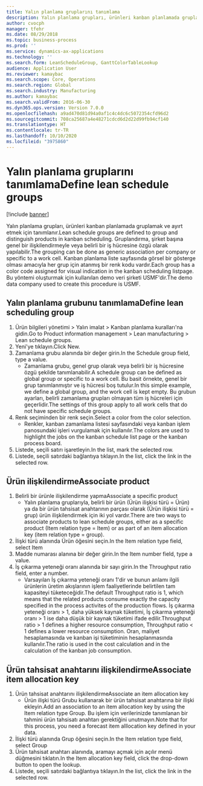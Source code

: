 ```yaml
---
title: Yalın planlama gruplarını tanımlama
description: Yalın planlama grupları, ürünleri kanban planlamada gruplamak ve ayırt etmek için tanımlanır.
author: cvocph
manager: tfehr
ms.date: 08/29/2018
ms.topic: business-process
ms.prod: ''
ms.service: dynamics-ax-applications
ms.technology: ''
ms.search.form: LeanScheduleGroup, GanttColorTableLookup
audience: Application User
ms.reviewer: kamaybac
ms.search.scope: Core, Operations
ms.search.region: Global
ms.search.industry: Manufacturing
ms.author: kamaybac
ms.search.validFrom: 2016-06-30
ms.dyn365.ops.version: Version 7.0.0
ms.openlocfilehash: a9ad470d81d94a0af1c4c4dc6c5072354cfd96d2
ms.sourcegitcommit: 708ca25687a4e48271cdcd6d2d22d99fb94cf140
ms.translationtype: HT
ms.contentlocale: tr-TR
ms.lasthandoff: 10/10/2020
ms.locfileid: "3975860"
---
```

# <a name="define-lean-schedule-groups"></a><span data-ttu-id="7bcce-103">Yalın planlama gruplarını tanımlama</span><span class="sxs-lookup"><span data-stu-id="7bcce-103">Define lean schedule groups</span></span>

[!include [banner](../../includes/banner.md)]

<span data-ttu-id="7bcce-104">Yalın planlama grupları, ürünleri kanban planlamada gruplamak ve ayırt etmek için tanımlanır.</span><span class="sxs-lookup"><span data-stu-id="7bcce-104">Lean schedule groups are defined to group and distinguish products in kanban scheduling.</span></span> <span data-ttu-id="7bcce-105">Gruplandırma, şirket başına genel bir ilişkilendirmeyle veya belirli bir iş hücresine özgü olarak yapılabilir.</span><span class="sxs-lookup"><span data-stu-id="7bcce-105">The grouping can be done as generic association per company or specific to a work cell.</span></span> <span data-ttu-id="7bcce-106">Kanban planlama liste sayfasında görsel bir gösterge olması amacıyla her grup için atanmış bir renk kodu vardır.</span><span class="sxs-lookup"><span data-stu-id="7bcce-106">Each group has a color code assigned for visual indication in the kanban scheduling listpage.</span></span> <span data-ttu-id="7bcce-107">Bu yöntemi oluşturmak için kullanılan demo veri şirketi USMF'dir.</span><span class="sxs-lookup"><span data-stu-id="7bcce-107">The demo data company used to create this procedure is USMF.</span></span>


## <a name="define-lean-scheduling-group"></a><span data-ttu-id="7bcce-108">Yalın planlama grubunu tanımlama</span><span class="sxs-lookup"><span data-stu-id="7bcce-108">Define lean scheduling group</span></span>
1. <span data-ttu-id="7bcce-109">Ürün bilgileri yönetimi > Yalın imalat > Kanban planlama kuralları'na gidin.</span><span class="sxs-lookup"><span data-stu-id="7bcce-109">Go to Product information management > Lean manufacturing > Lean schedule groups.</span></span>
2. <span data-ttu-id="7bcce-110">Yeni'ye tıklayın.</span><span class="sxs-lookup"><span data-stu-id="7bcce-110">Click New.</span></span>
3. <span data-ttu-id="7bcce-111">Zamanlama grubu alanında bir değer girin.</span><span class="sxs-lookup"><span data-stu-id="7bcce-111">In the Schedule group field, type a value.</span></span>
    * <span data-ttu-id="7bcce-112">Zamanlama grubu, genel grup olarak veya belirli bir iş hücresine özgü şekilde tanımlanabilir.</span><span class="sxs-lookup"><span data-stu-id="7bcce-112">A schedule group can be defined as global group or specific to a work cell.</span></span> <span data-ttu-id="7bcce-113">Bu basit örnekte, genel bir grup tanımlanmıştır ve iş hücresi boş tutulur.</span><span class="sxs-lookup"><span data-stu-id="7bcce-113">In this simple example, we define a global group, and the work cell is kept empty.</span></span> <span data-ttu-id="7bcce-114">Bu grubun ayarları, belirli zamanlama grupları olmayan tüm iş hücreleri için geçerlidir.</span><span class="sxs-lookup"><span data-stu-id="7bcce-114">The settings of this group apply to all work cells that do not have specific schedule groups.</span></span>  
4. <span data-ttu-id="7bcce-115">Renk seçiminden bir renk seçin.</span><span class="sxs-lookup"><span data-stu-id="7bcce-115">Select a color from the color selection.</span></span>
    * <span data-ttu-id="7bcce-116">Renkler, kanban zamanlama listesi sayfasındaki veya kanban işlem panosundaki işleri vurgulamak için kullanılır.</span><span class="sxs-lookup"><span data-stu-id="7bcce-116">The colors are used to highlight the jobs on the kanban schedule list page or the kanban process board.</span></span>  
5. <span data-ttu-id="7bcce-117">Listede, seçili satırı işaretleyin.</span><span class="sxs-lookup"><span data-stu-id="7bcce-117">In the list, mark the selected row.</span></span>
6. <span data-ttu-id="7bcce-118">Listede, seçili satırdaki bağlantıya tıklayın.</span><span class="sxs-lookup"><span data-stu-id="7bcce-118">In the list, click the link in the selected row.</span></span>

## <a name="associate-product"></a><span data-ttu-id="7bcce-119">Ürün ilişkilendirme</span><span class="sxs-lookup"><span data-stu-id="7bcce-119">Associate product</span></span>
1. <span data-ttu-id="7bcce-120">Belirli bir ürünle ilişkilendirme yapma</span><span class="sxs-lookup"><span data-stu-id="7bcce-120">Associate a specific product</span></span>
    * <span data-ttu-id="7bcce-121">Yalın planlama gruplarıyla, belirli bir ürün (Ürün ilişkisi türü = Ürün) ya da bir ürün tahsisat anahtarının parçası olarak (Ürün ilişkisi türü = grup) ürün ilişkilendirmek için iki yol vardır.</span><span class="sxs-lookup"><span data-stu-id="7bcce-121">There are two ways to associate products to lean schedule groups, either as a specific product (Item relation type = Item) or as part of an item allocation key (item relation type = group).</span></span>    
2. <span data-ttu-id="7bcce-122">İlişki türü alanında Ürün öğesini seçin.</span><span class="sxs-lookup"><span data-stu-id="7bcce-122">In the Item relation type field, select Item</span></span>
3. <span data-ttu-id="7bcce-123">Madde numarası alanına bir değer girin.</span><span class="sxs-lookup"><span data-stu-id="7bcce-123">In the Item number field, type a value.</span></span>
4. <span data-ttu-id="7bcce-124">İş çıkarma yeteneği oranı alanında bir sayı girin.</span><span class="sxs-lookup"><span data-stu-id="7bcce-124">In the Throughput ratio field, enter a number.</span></span>
    * <span data-ttu-id="7bcce-125">Varsayılan İş çıkarma yeteneği oranı 1'dir ve bunun anlamı ilgili ürünlerin üretim akışlarının işlem faaliyetlerinde belirtilen tam kapasiteyi tüketeceğidir.</span><span class="sxs-lookup"><span data-stu-id="7bcce-125">The default Throughput ratio is 1, which means that the related products consume exactly the capacity specified in the process activites of the production flows.</span></span> <span data-ttu-id="7bcce-126">İş çıkarma yeteneği oranı > 1, daha yüksek kaynak tüketimi, İş çıkarma yeteneği oranı > 1 ise daha düşük bir kaynak tüketimi ifade edilir.</span><span class="sxs-lookup"><span data-stu-id="7bcce-126">Throughput ratio > 1 defines a higher resource consumption, Throughput ratio < 1 defines a lower resource consumption.</span></span> <span data-ttu-id="7bcce-127">Oran, maliyet hesaplamasında ve kanban işi tüketiminin hesaplanmasında kullanılır.</span><span class="sxs-lookup"><span data-stu-id="7bcce-127">The ratio is used in the cost calculation and in the calculation of the kanban job consumption.</span></span>  

## <a name="associate-item-allocation-key"></a><span data-ttu-id="7bcce-128">Ürün tahsisat anahtarını ilişkilendirme</span><span class="sxs-lookup"><span data-stu-id="7bcce-128">Associate item allocation key</span></span>
1. <span data-ttu-id="7bcce-129">Ürün tahsisat anahtarını ilişkilendirme</span><span class="sxs-lookup"><span data-stu-id="7bcce-129">Associate an item allocation key</span></span>
    * <span data-ttu-id="7bcce-130">Ürün ilişki türü Grubu kullanarak bir ürün tahsisat anahtarına bir ilişki ekleyin.</span><span class="sxs-lookup"><span data-stu-id="7bcce-130">Add an association to an item allocation key by using the Item relation type Group.</span></span>   <span data-ttu-id="7bcce-131">Bu işlem için verilerinizde tanımlanan bir tahmini ürün tahsisatı anahtarı gerektiğini unutmayın.</span><span class="sxs-lookup"><span data-stu-id="7bcce-131">Note that for this process, you need a forecast item alllocation key defined in your data.</span></span>  
2. <span data-ttu-id="7bcce-132">İlişki türü alanında Grup öğesini seçin.</span><span class="sxs-lookup"><span data-stu-id="7bcce-132">In the Item relation type field, select Group</span></span>
3. <span data-ttu-id="7bcce-133">Ürün tahsisat anahtarı alanında, aramayı açmak için açılır menü düğmesini tıklatın.</span><span class="sxs-lookup"><span data-stu-id="7bcce-133">In the Item allocation key field, click the drop-down button to open the lookup.</span></span>
4. <span data-ttu-id="7bcce-134">Listede, seçili satırdaki bağlantıya tıklayın.</span><span class="sxs-lookup"><span data-stu-id="7bcce-134">In the list, click the link in the selected row.</span></span>

